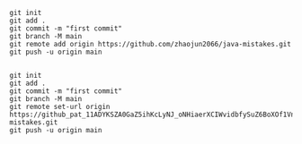     git init
    git add .
    git commit -m "first commit"
    git branch -M main
    git remote add origin https://github.com/zhaojun2066/java-mistakes.git
    git push -u origin main


    git init
    git add .
    git commit -m "first commit"
    git branch -M main
    git remote set-url origin https://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@github.com/zhaojun2066/java-mistakes.git
    git push -u origin main
